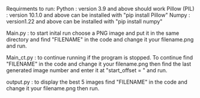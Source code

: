 Requirments to run: 
Python : version 3.9 and above should work
Pillow (PIL) : version 10.1.0 and above can be installed with "pip install Pillow"
Numpy : version1.22 and above can be installed with "pip install numpy"


Main.py : to start inital run choose a PNG image and put it in the same directory and find "FILENAME" in the code and change it your filename.png and run.

Main_ct.py : to continue running if the program is stopped. To continue find "FILENAME" in the code and change it your filename.png then find the last generated image number and enter it at "start_offset = " and run.

output.py : to display the best 5 images find "FILENAME" in the code and change it your filename.png then run.
